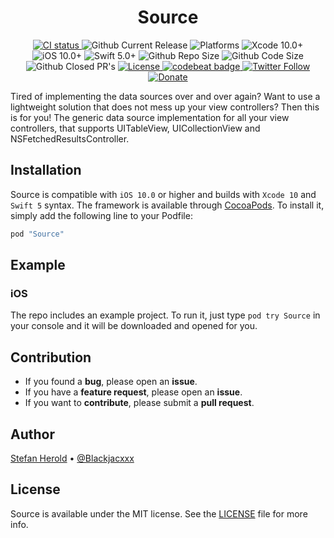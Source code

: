 <!-- <p align="center">
<img src="./icon.png" alt="Source" height="128" width="128">
</p> -->

<h1 align="center">Source</h1>

<p align="center">
  <a href="https://github.com/Blackjacx/Source/actions?query=workflow%3ACI">
    <img alt="CI status" src="https://github.com/blackjacx/source/workflows/CI/badge.svg?branch=develop" />
  </a>


  <img alt="Github Current Release" src="https://img.shields.io/github/release/blackjacx/Source.svg" /> 
  <img alt="Platforms" src="https://img.shields.io/cocoapods/p/Source.svg" />
  <img alt="Xcode 10.0+" src="https://img.shields.io/badge/Xcode-10.0%2B-blue.svg" />
  <img alt="iOS 10.0+" src="https://img.shields.io/badge/iOS-10.0%2B-blue.svg" />
  <img alt="Swift 5.0+" src="https://img.shields.io/badge/Swift-5.0%2B-orange.svg" />
  <img alt="Github Repo Size" src="https://img.shields.io/github/repo-size/blackjacx/Source.svg" />
  <img alt="Github Code Size" src="https://img.shields.io/github/languages/code-size/blackjacx/Source.svg" />
  <img alt="Github Closed PR's" src="https://img.shields.io/github/issues-pr-closed/blackjacx/Source.svg" />
  
  <!-- <a href="https://github.com/Carthage/Carthage">
    <img alt="Carthage compatible" src="https://img.shields.io/badge/Carthage-Compatible-brightgreen.svg?style=flat" />
  </a> -->
  
  <a href="https://github.com/Blackjacx/Source/blob/develop/LICENSE?raw=true">
  <img alt="License" src="https://img.shields.io/cocoapods/l/Source.svg?style=flat" />
  </a>
  
  <a href="https://codebeat.co/projects/github-com-blackjacx-source-develop">
  <img alt="codebeat badge" src="https://codebeat.co/badges/c74826a3-8f8b-41da-8daf-2bdfecc2163e" />
  </a>  
  
  <a href="https://twitter.com/blackjacxxx">
  <img alt="Twitter Follow" src="https://img.shields.io/twitter/follow/blackjacxxx?label=%40Blackjacxxx"/>
  </a>
  
  <a href="https://www.paypal.me/STHEROLD">
  <img alt="Donate" src="https://img.shields.io/badge/Donate-PayPal-blue.svg"/>
  </a>
</p>

Tired of implementing the data sources over and over again? Want to use a lightweight solution that does not mess up your view controllers? Then this is for you! The generic data source implementation for all your view controllers, that supports UITableView, UICollectionView and NSFetchedResultsController.

## Installation

Source is compatible with `iOS 10.0` or higher and builds with `Xcode 10` and `Swift 5` syntax. The framework is available through [CocoaPods](http://cocoapods.org). To install it, simply add the following line to your Podfile:

```ruby
pod "Source"
```

## Example

### iOS

The repo includes an example project. To run it, just type `pod try Source` in your console and it will be downloaded and opened for you.

## Contribution

- If you found a **bug**, please open an **issue**.
- If you have a **feature request**, please open an **issue**.
- If you want to **contribute**, please submit a **pull request**.

## Author

[Stefan Herold](mailto:stefan.herold@gmail.com) • [@Blackjacxxx](https://twitter.com/Blackjacxxx)

## License

Source is available under the MIT license. See the [LICENSE](LICENSE) file for more info.
